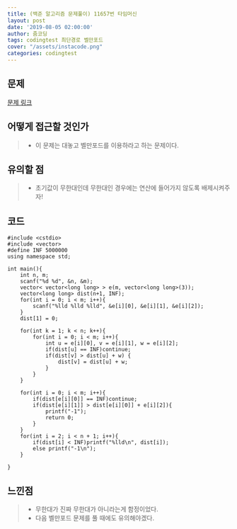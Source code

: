 ```yaml
---
title: (백준 알고리즘 문제풀이) 11657번 타임머신
layout: post
date: '2019-08-05 02:00:00'
author: 줌코딩
tags: codingtest 최단경로 벨만포드
cover: "/assets/instacode.png"
categories: codingtest
---
```


## 문제

[문제 링크](https://www.acmicpc.net/problem/11657)

## 어떻게 접근할 것인가

>* 이 문제는 대놓고 벨만포드를 이용하라고 하는 문제이다.

## 유의할 점

>* 초기값이 무한대인데 무한대인 경우에는 연산에 들어가지 않도록 배제시켜주자!

## 코드

    #include <cstdio>
    #include <vector>
    #define INF 5000000
    using namespace std;

    int main(){
        int n, m;
        scanf("%d %d", &n, &m);
        vector< vector<long long> > e(m, vector<long long>(3));
        vector<long long> dist(n+1, INF);
        for(int i = 0; i < m; i++){
            scanf("%lld %lld %lld", &e[i][0], &e[i][1], &e[i][2]);
        }
        dist[1] = 0;

        for(int k = 1; k < n; k++){
            for(int i = 0; i < m; i++){
                int u = e[i][0], v = e[i][1], w = e[i][2];
                if(dist[u] == INF)continue;
                if(dist[v] > dist[u] + w) {
                    dist[v] = dist[u] + w; 
                }
            }
        }

        for(int i = 0; i < m; i++){
            if(dist[e[i][0]] == INF)continue;
            if(dist[e[i][1]] > dist[e[i][0]] + e[i][2]){
                printf("-1");
                return 0;
            }
        }
        for(int i = 2; i < n + 1; i++){
            if(dist[i] < INF)printf("%lld\n", dist[i]);
            else printf("-1\n");
        }
        
    }

## 느낀점

>* 무한대가 진짜 무한대가 아니라는게 함정이었다.
>* 다음 벨만포드 문제를 풀 때에도 유의해야겠다.
